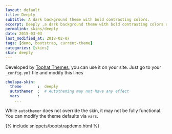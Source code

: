 ```yaml
---
layout: default
title: Deeply
subtitle: A dark background theme with bold contrasting colors.
excerpt: Deeply ,a dark background theme with bold contrasting colors developed by Tophat Themes.
permalink: skins/deeply
date: 2015-03-03
last_modified_at: 2018-02-07
tags: [demo, bootstrap, current-theme]
categories: [skins]
skin: deeply
---
```



Developed by [Tophat Themes](https://themesguide.github.io/top-hat/dist/deeply/), you can use it on your site. Just go to your `_config.yml` file and modify this lines

```yaml
chulapa-skin: 
  theme       :  deeply
  autothemer  :  # Autotheming may not have any effect
  vars        :    
    ...
```


While `autothemer` does not override the skin, it may not be fully functional. You can modify the theme defaults via `vars`.


{% include snippets/bootstrapdemo.html  %}
